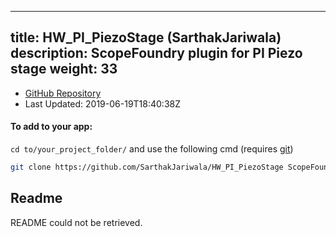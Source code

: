 
---
title: HW_PI_PiezoStage (SarthakJariwala)
description: ScopeFoundry plugin for PI Piezo stage
weight: 33
---
- [GitHub Repository](https://github.com/SarthakJariwala/HW_PI_PiezoStage)
- Last Updated: 2019-06-19T18:40:38Z


#### To add to your app:

`cd to/your_project_folder/` and use the following cmd (requires [git](/docs/100_development/20_git/))

```bash
git clone https://github.com/SarthakJariwala/HW_PI_PiezoStage ScopeFoundryHW/PI_PiezoStage
```


## Readme
README could not be retrieved.
